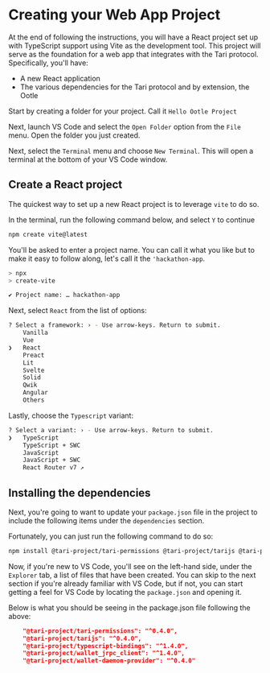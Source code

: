 # Creating your Web App Project
At the end of following the instructions, you will have a React project set up with TypeScript support using Vite as the development tool. This project will serve as the foundation for a web app that integrates with the Tari protocol. Specifically, you'll have:

- A new React application
- The various dependencies for the Tari protocol and by extension, the Ootle

Start by creating a folder for your project. Call it `Hello Ootle Project`

Next, launch VS Code and select the `Open Folder` option from the `File` menu. Open the folder you just created.

Next, select the `Terminal` menu and choose `New Terminal`. This will open a terminal at the bottom of your VS Code window.

## Create a React project

The quickest way to set up a new React project is to leverage `vite` to do so.

In the terminal, run the following command below, and select `Y` to continue

```bash
npm create vite@latest
```

You'll be asked to enter a project name. You can call it what you like but to make it easy to follow along, let's call it the `'hackathon-app`. 

```bash
> npx
> create-vite

✔ Project name: … hackathon-app
```
Next, select `React` from the list of options:

```bash
? Select a framework: › - Use arrow-keys. Return to submit.
    Vanilla
    Vue
❯   React
    Preact
    Lit
    Svelte
    Solid
    Qwik
    Angular
    Others
```

Lastly, choose the `Typescript` variant:

```bash
? Select a variant: › - Use arrow-keys. Return to submit.
❯   TypeScript
    TypeScript + SWC
    JavaScript
    JavaScript + SWC
    React Router v7 ↗
```

## Installing the dependencies

Next, you're going to want to update your `package.json` file in the project to include the following items under the `dependencies` section.

Fortunately, you can just run the following command to do so:

```bash
npm install @tari-project/tari-permissions @tari-project/tarijs @tari-project/typescript-bindings @tari-project/wallet_jrpc_client @tari-project/wallet-daemon-provider
```

Now, if you're new to VS Code, you'll see on the left-hand side, under the `Explorer` tab, a list of files that have been created. You can skip to the next section if you're already familiar with VS Code, but if not, you can start getting a feel for VS Code by locating the `package.json` and opening it.

Below is what you should be seeing in the package.json file following the above:

```json
    "@tari-project/tari-permissions": "^0.4.0",
    "@tari-project/tarijs": "^0.4.0",
    "@tari-project/typescript-bindings": "^1.4.0",
    "@tari-project/wallet_jrpc_client": "^1.4.0",
    "@tari-project/wallet-daemon-provider": "^0.4.0"
```